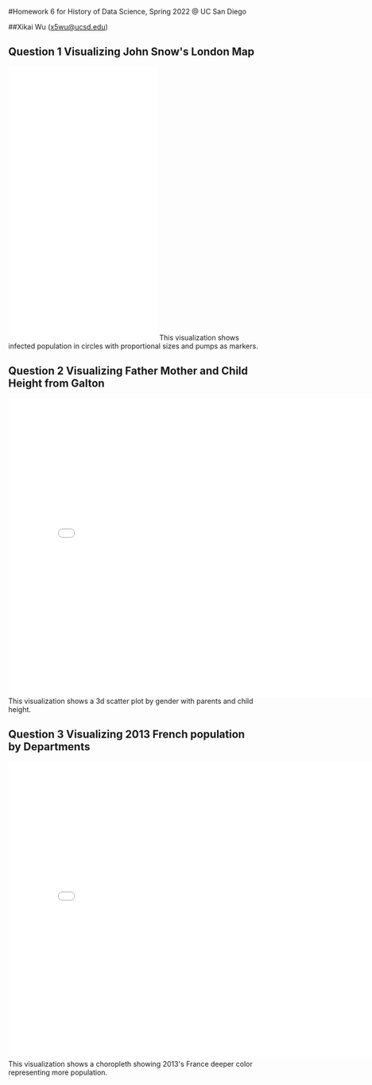 #Homework 6 for History of Data Science, Spring 2022 @ UC San Diego

##Xikai Wu (x5wu@ucsd.edu)

## Question 1 Visualizing John Snow's London Map
<iframe src='../snow-map.html' widt=600 height=550 frameBorder=0></iframe>
This visualization shows infected population in circles with proportional sizes and pumps as markers.

## Question 2 Visualizing Father Mother and Child Height from Galton
<iframe src='../height3d-fig.html' width=800 height=600 frameBorder=0></iframe>
This visualization shows a 3d scatter plot by gender with parents and child height.

## Question 3 Visualizing 2013 French population by Departments
<iframe src='../france-fig.html' width=800 height=600 frameBorder=0></iframe>
This visualization shows a choropleth showing 2013's France deeper color representing more population.